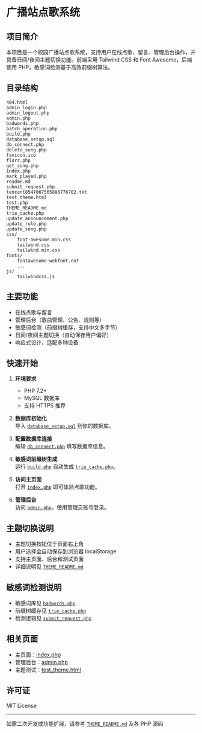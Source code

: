 # 广播站点歌系统

## 项目简介

本项目是一个校园广播站点歌系统，支持用户在线点歌、留言、管理后台操作，并具备日间/夜间主题切换功能。前端采用 Tailwind CSS 和 Font Awesome，后端使用 PHP，敏感词检测基于高效前缀树算法。

## 目录结构

```
404.html
admin_login.php
admin_logout.php
admin.php
badwords.php
batch_operation.php
build.php
database_setup.sql
db_connect.php
delete_song.php
favicon.ico
florr.php
get_song.php
index.php
mark_played.php
readme.md
submit_request.php
tencent8547067565886776702.txt
test_theme.html
test.php
THEME_README.md
trie_cache.php
update_announcement.php
update_rule.php
update_song.php
css/
    font-awesome.min.css
    tailwind.css
    tailwind.min.css
fonts/
    fontawesome-webfont.eot
    ...
js/
    tailwindcss.js
```

## 主要功能

- 在线点歌与留言
- 管理后台（歌曲管理、公告、规则等）
- 敏感词检测（前缀树缓存，支持中文多字节）
- 日间/夜间主题切换（自动保存用户偏好）
- 响应式设计，适配多种设备

## 快速开始

1. **环境要求**  
   - PHP 7.2+
   - MySQL 数据库
   - 支持 HTTPS 推荐

2. **数据库初始化**  
   导入 [`database_setup.sql`](database_setup.sql) 到你的数据库。

3. **配置数据库连接**  
   编辑 [`db_connect.php`](db_connect.php) 填写数据库信息。

4. **敏感词前缀树生成**  
   运行 [`build.php`](build.php) 自动生成 [`trie_cache.php`](trie_cache.php)。

5. **访问主页面**  
   打开 [`index.php`](index.php) 即可体验点歌功能。

6. **管理后台**  
   访问 [`admin.php`](admin.php)，使用管理员账号登录。

## 主题切换说明

- 主题切换按钮位于页面右上角
- 用户选择会自动保存到浏览器 localStorage
- 支持主页面、后台和测试页面
- 详细说明见 [`THEME_README.md`](THEME_README.md)

## 敏感词检测说明

- 敏感词库见 [`badwords.php`](badwords.php)
- 前缀树缓存见 [`trie_cache.php`](trie_cache.php)
- 检测逻辑见 [`submit_request.php`](submit_request.php)

## 相关页面

- 主页面：[index.php](index.php)
- 管理后台：[admin.php](admin.php)
- 主题测试：[test_theme.html](test_theme.html)

## 许可证

MIT License

---

如需二次开发或功能扩展，请参考 [`THEME_README.md`](THEME_README.md) 及各 PHP 源码